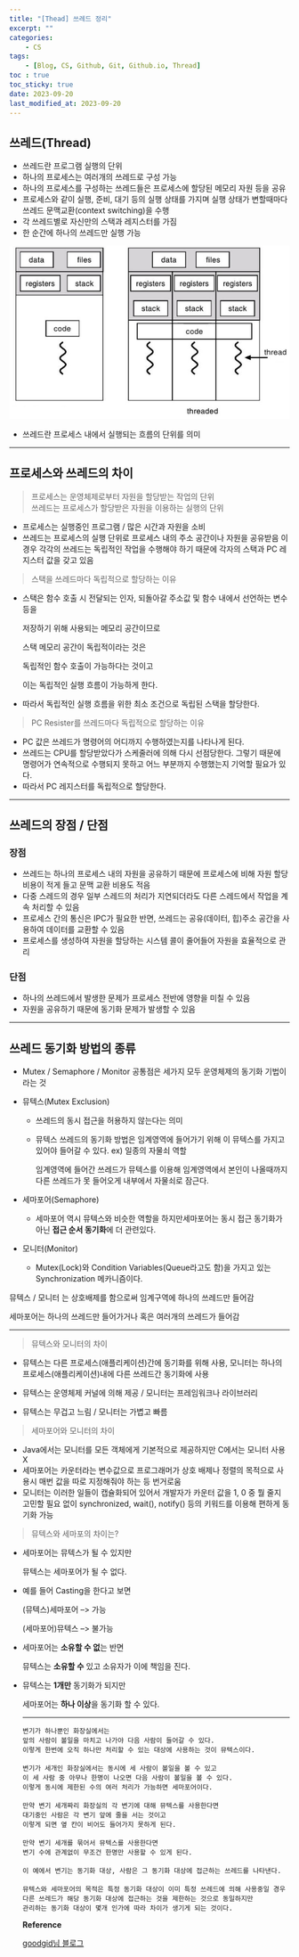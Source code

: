 ```yaml
---
title: "[Thead] 쓰레드 정리"
excerpt: ""
categories:
    - CS
tags:
    - [Blog, CS, Github, Git, Github.io, Thread]
toc : true
toc_sticky: true
date: 2023-09-20
last_modified_at: 2023-09-20
---
```

## 쓰레드(Thread)

- 쓰레드란 프로그램 실행의 단위
- 하나의 프로세스는 여러개의 쓰레드로 구성 가능
- 하나의 프로세스를 구성하는 쓰레드들은 프로세스에 할당된 메모리 자원 등을 공유
- 프로세스와 같이 실행, 준비, 대기 등의 실행 상태를 가지며 실행 상태가 변할때마다 쓰레드 문맥교환(context switching)을 수행
- 각 쓰레드별로 자신만의 스택과 레지스터를 가짐
- 한 순간에 하나의 쓰레드만 실행 가능

![Alt text](/assets/img/2023-09-20-thread/image.png)

- 쓰레드란 프로세스 내에서 실행되는 흐름의 단위를 의미

---

## 프로세스와 쓰레드의 차이

> 프로세스는 운영체제로부터 자원을 할당받는 작업의 단위<br>
> 쓰레드는 프로세스가 할당받은 자원을 이용하는 실행의 단위
>

- 프로세스는 실행중인 프로그램 / 많은 시간과 자원을 소비
- 쓰레드는 프로세스의 실행 단위로 프로세스 내의 주소 공간이나 자원을 공유받음
  이 경우 각각의 쓰레드는 독립적인 작업을 수행해야 하기 때문에 각자의 스택과 PC 레지스터 값을 갖고 있음
    

> 스택을 쓰레드마다 독립적으로 할당하는 이유
> 

- 스택은 함수 호출 시 전달되는 인자, 되돌아갈 주소값 및 함수 내에서 선언하는 변수 등을
    
    저장하기 위해 사용되는 메모리 공간이므로
    
    스택 메모리 공간이 독립적이라는 것은
    
    독립적인 함수 호출이 가능하다는 것이고
    
    이는 독립적인 실행 흐름이 가능하게 한다.
    
- 따라서 독립적인 실행 흐름을 위한 최소 조건으로 독립된 스택을 할당한다.

> PC Resister를 쓰레드마다 독립적으로 할당하는 이유
> 

- PC 값은 쓰레드가 명령어의 어디까지 수행하였는지를 나타나게 된다.
- 쓰레드는 CPU를 할당받았다가 스케줄러에 의해 다시 선점당한다.
    그렇기 때문에 명령어가 연속적으로 수행되지 못하고
    어느 부분까지 수행했는지 기억할 필요가 있다.
- 따라서 PC 레지스터를 독립적으로 할당한다.

---

## 쓰레드의 장점 / 단점

### 장점

- 쓰레드는 하나의 프로세스 내의 자원을 공유하기 때문에 프로세스에 비해 자원 할당 비용이 적게 들고 문맥 교환 비용도 적음
- 다중 스레드의 경우 일부 스레드의 처리가 지연되더라도 다른 스레드에서 작업을 계속 처리할 수 있음
- 프로세스 간의 통신은 IPC가 필요한 반면, 쓰레드는 공유(데이터, 힙)주소 공간을 사용하여 데이터를 교환할 수 있음
- 프로세스를 생성하여 자원을 할당하는 시스템 콜이 줄어들어 자원을 효율적으로 관리

### 단점

- 하나의 쓰레드에서 발생한 문제가 프로세스 전반에 영향을 미칠 수 있음
- 자원을 공유하기 때문에 동기화 문제가 발생할 수 있음

---

## 쓰레드 동기화 방법의 종류

- Mutex / Semaphore / Monitor 공통점은 세가지 모두 운영체제의 동기화 기법이라는 것
- 뮤텍스(Mutex Exclusion)
    - 쓰레드의 동시 접근을 허용하지 않는다는 의미
    - 뮤텍스 쓰레드의 동기화 방법은 임계영역에 들어가기 위해 이 뮤텍스를 가지고 있어야 들어갈 수 있다.
    ex) 일종의 자물쇠 역할
        
        임계영역에 들어간 쓰레드가 뮤텍스를 이용해 임계영역에서 본인이 나올때까지 다른 쓰레드가 못 들어오게 내부에서 자물쇠로 잠근다.
        
- 세마포어(Semaphore)
    - 세마포어 역시 뮤텍스와 비슷한 역할을 하지만세마포어는 동시 접근 동기화가 아닌 **접근 순서 동기화**에 더 관련있다.
- 모니터(Monitor)
    - Mutex(Lock)와 Condition Variables(Queue라고도 함)을 가지고 있는 Synchronization 메카니즘이다.
    

뮤텍스 / 모니터 는 상호배제를 함으로써 임계구역에 하나의 쓰레드만 들어감

세마포어는 하나의 쓰레드만 들어가거나 혹은 여러개의 쓰레드가 들어감

----

> 뮤텍스와 모니터의 차이
> 

- 뮤텍스는 다른 프로세스(애플리케이션)간에 동기화를 위해 사용, 모니터는 하나의 프로세스(애플리케이션)내에 다른 쓰레드간 동기화에 사용

- 뮤텍스는 운영체제 커널에 의해 제공 / 모니터는 프레임워크나 라이브러리
- 뮤텍스는 무겁고 느림 / 모니터는 가볍고 빠름

> 세마포어와 모니터의 차이
> 

- Java에서는 모니터를 모든 객체에게 기본적으로 제공하지만 C에서는 모니터 사용 X
- 세마포어는 카운터라는 변수값으로 프로그래머가 상호 배제나 정렬의 목적으로         사용시 매번 값을 따로 지정해줘야 하는 등 번거로움
- 모니터는 이러한 일들이 캡슐화되어 있어서 개발자가 카운터 값을 1, 0 중 뭘 줄지 고민할 필요 없이 synchronized, wait(), notify() 등의 키워드를 이용해 편하게 동기화 가능

> 뮤텍스와 세마포의 차이는?
> 

- 세마포어는 뮤텍스가 될 수 있지만
    
   뮤텍스는 세마포어가 될 수 없다.
    
- 예를 들어 Casting을 한다고 보면
    
   (뮤텍스)세마포어 –> 가능
    
   (세마포어)뮤텍스 –> 불가능
    
- 세마포어는 **소유할 수 없**는 반면
    
    뮤텍스는 **소유할 수** 있고 소유자가 이에 책임을 진다.
    
- 뮤텍스는 **1개만** 동기화가 되지만
    
    세마포어는 **하나 이상**을 동기화 할 수 있다.

    ---

    
    ```
    변기가 하나뿐인 화장실에서는
    앞의 사람이 볼일을 마치고 나가야 다음 사람이 들어갈 수 있다.
    이렇게 한번에 오직 하나만 처리할 수 있는 대상에 사용하는 것이 뮤텍스이다.
    
    변기가 세개인 화장실에서는 동시에 세 사람이 볼일을 볼 수 있고
    이 세 사람 중 아무나 한명이 나오면 다음 사람이 볼일을 볼 수 있다.
    이렇게 동시에 제한된 수의 여러 처리가 가능하면 세마포어이다.
    
    만약 변기 세개짜리 화장실의 각 변기에 대해 뮤텍스를 사용한다면
    대기중인 사람은 각 변기 앞에 줄을 서는 것이고
    이렇게 되면 옆 칸이 비어도 들어가지 못하게 된다.
    
    만약 변기 세개를 묶어서 뮤텍스를 사용한다면
    변기 수에 관계없이 무조건 한명만 사용할 수 있게 된다.
    
    이 예에서 변기는 동기화 대상, 사람은 그 동기화 대상에 접근하는 쓰레드를 나타낸다.
    
    뮤텍스와 세마포어의 목적은 특정 동기화 대상이 이미 특정 쓰레드에 의해 사용중일 경우
    다른 쓰레드가 해당 동기화 대상에 접근하는 것을 제한하는 것으로 동일하지만
    관리하는 동기화 대상이 몇개 인가에 따라 차이가 생기게 되는 것이다.
    ```
    
    **Reference**
    
    <a href="https://goodgid.github.io/What-is-Thread/">goodgid님 블로그</a>
    